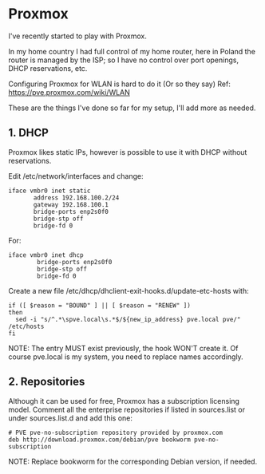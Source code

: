 # Proxmox
I've recently started to play with Proxmox. 

In my home country I had full control of my home router, here in Poland the router is managed by the ISP; so I have no control
over port openings, DHCP reservations, etc.

Configuring Proxmox for WLAN is hard to do it (Or so they say) Ref: https://pve.proxmox.com/wiki/WLAN

These are the things I've done so far for my setup, I'll add more as needed.

## 1. DHCP

Proxmox likes static IPs, however is possible to use it with DHCP without reservations.

Edit /etc/network/interfaces and change:
```
iface vmbr0 inet static
       address 192.168.100.2/24
       gateway 192.168.100.1
       bridge-ports enp2s0f0
       bridge-stp off
       bridge-fd 0
```
For:
```
iface vmbr0 inet dhcp
        bridge-ports enp2s0f0
        bridge-stp off
        bridge-fd 0
```

Create a new file /etc/dhcp/dhclient-exit-hooks.d/update-etc-hosts with:
```
if ([ $reason = "BOUND" ] || [ $reason = "RENEW" ])
then
  sed -i "s/^.*\spve.local\s.*$/${new_ip_address} pve.local pve/" /etc/hosts
fi
```
NOTE: The entry MUST exist previously, the hook WON'T create it. Of course pve.local is my system, you need to replace names accordingly.

## 2. Repositories

Although it can be used for free, Proxmox has a subscription licensing model.
Comment all the enterprise repositories if listed in sources.list or under sources.list.d and add this one:
```
# PVE pve-no-subscription repository provided by proxmox.com
deb http://download.proxmox.com/debian/pve bookworm pve-no-subscription
```
NOTE: Replace bookworm for the corresponding Debian version, if needed.


